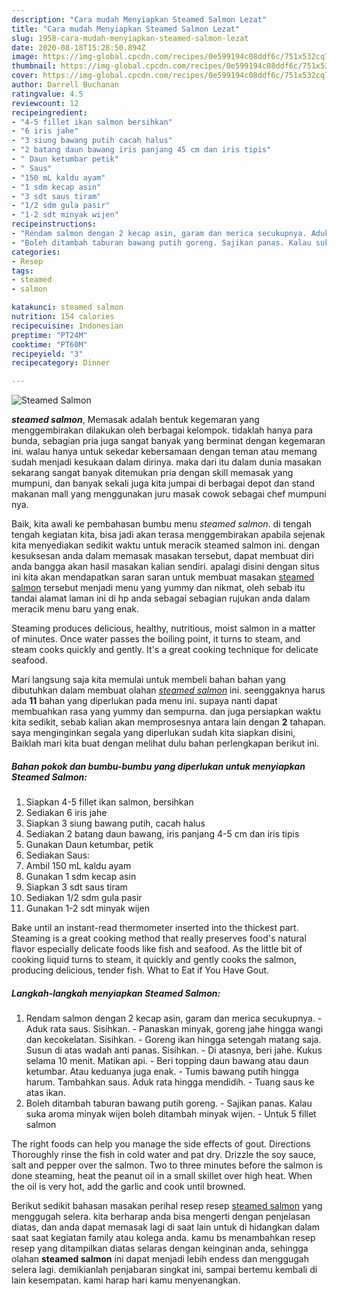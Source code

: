 ```yaml
---
description: "Cara mudah Menyiapkan Steamed Salmon Lezat"
title: "Cara mudah Menyiapkan Steamed Salmon Lezat"
slug: 1958-cara-mudah-menyiapkan-steamed-salmon-lezat
date: 2020-08-18T15:28:50.894Z
image: https://img-global.cpcdn.com/recipes/0e599194c08ddf6c/751x532cq70/steamed-salmon-foto-resep-utama.jpg
thumbnail: https://img-global.cpcdn.com/recipes/0e599194c08ddf6c/751x532cq70/steamed-salmon-foto-resep-utama.jpg
cover: https://img-global.cpcdn.com/recipes/0e599194c08ddf6c/751x532cq70/steamed-salmon-foto-resep-utama.jpg
author: Darrell Buchanan
ratingvalue: 4.5
reviewcount: 12
recipeingredient:
- "4-5 fillet ikan salmon bersihkan"
- "6 iris jahe"
- "3 siung bawang putih cacah halus"
- "2 batang daun bawang iris panjang 45 cm dan iris tipis"
- " Daun ketumbar petik"
- " Saus"
- "150 mL kaldu ayam"
- "1 sdm kecap asin"
- "3 sdt saus tiram"
- "1/2 sdm gula pasir"
- "1-2 sdt minyak wijen"
recipeinstructions:
- "Rendam salmon dengan 2 kecap asin, garam dan merica secukupnya. Aduk rata saus. Sisihkan. Panaskan minyak, goreng jahe hingga wangi dan kecokelatan. Sisihkan. Goreng ikan hingga setengah matang saja. Susun di atas wadah anti panas. Sisihkan. Di atasnya, beri jahe. Kukus selama 10 menit. Matikan api. Beri topping daun bawang atau daun ketumbar. Atau keduanya juga enak. Tumis bawang putih hingga harum. Tambahkan saus. Aduk rata hingga mendidih. Tuang saus ke atas ikan."
- "Boleh ditambah taburan bawang putih goreng. Sajikan panas. Kalau suka aroma minyak wijen boleh ditambah minyak wijen. Untuk 5 fillet salmon"
categories:
- Resep
tags:
- steamed
- salmon

katakunci: steamed salmon 
nutrition: 154 calories
recipecuisine: Indonesian
preptime: "PT24M"
cooktime: "PT60M"
recipeyield: "3"
recipecategory: Dinner

---
```



![Steamed Salmon](https://img-global.cpcdn.com/recipes/0e599194c08ddf6c/751x532cq70/steamed-salmon-foto-resep-utama.jpg)

<b><i>steamed salmon</i></b>, Memasak adalah bentuk kegemaran yang menggembirakan dilakukan oleh berbagai kelompok. tidaklah hanya para bunda, sebagian pria juga sangat banyak yang berminat dengan kegemaran ini. walau hanya untuk sekedar kebersamaan dengan teman atau memang sudah menjadi kesukaan dalam dirinya. maka dari itu dalam dunia masakan sekarang sangat banyak ditemukan pria dengan skill memasak yang mumpuni, dan banyak sekali juga kita jumpai di berbagai depot dan stand makanan mall yang menggunakan juru masak cowok sebagai chef mumpuni nya.

Baik, kita awali ke pembahasan bumbu menu <i>steamed salmon</i>. di tengah tengah kegiatan kita, bisa jadi akan terasa menggembirakan apabila sejenak kita menyediakan sedikit waktu untuk meracik steamed salmon ini. dengan kesuksesan anda dalam memasak masakan tersebut, dapat membuat diri anda bangga akan hasil masakan kalian sendiri. apalagi disini dengan situs ini kita akan mendapatkan saran saran untuk membuat masakan <u>steamed salmon</u> tersebut menjadi menu yang yummy dan nikmat, oleh sebab itu tandai alamat laman ini di hp anda sebagai sebagian rujukan anda dalam meracik menu baru yang enak.

Steaming produces delicious, healthy, nutritious, moist salmon in a matter of minutes. Once water passes the boiling point, it turns to steam, and steam cooks quickly and gently. It&#39;s a great cooking technique for delicate seafood.


Mari langsung saja kita memulai untuk membeli bahan bahan yang dibutuhkan dalam membuat olahan <u><i>steamed salmon</i></u> ini. seenggaknya harus ada <b>11</b> bahan yang diperlukan pada menu ini. supaya nanti dapat membuahkan rasa yang yummy dan sempurna. dan juga persiapkan waktu kita sedikit, sebab kalian akan memprosesnya antara lain dengan <b>2</b> tahapan. saya menginginkan segala yang diperlukan sudah kita siapkan disini, Baiklah mari kita buat dengan melihat dulu bahan perlengkapan berikut ini.

<!--inarticleads1-->

##### Bahan pokok dan bumbu-bumbu yang diperlukan untuk menyiapkan Steamed Salmon:

1. Siapkan 4-5 fillet ikan salmon, bersihkan
1. Sediakan 6 iris jahe
1. Siapkan 3 siung bawang putih, cacah halus
1. Sediakan 2 batang daun bawang, iris panjang 4-5 cm dan iris tipis
1. Gunakan  Daun ketumbar, petik
1. Sediakan  Saus:
1. Ambil 150 mL kaldu ayam
1. Gunakan 1 sdm kecap asin
1. Siapkan 3 sdt saus tiram
1. Sediakan 1/2 sdm gula pasir
1. Gunakan 1-2 sdt minyak wijen


Bake until an instant-read thermometer inserted into the thickest part. Steaming is a great cooking method that really preserves food&#39;s natural flavor especially delicate foods like fish and seafood. As the little bit of cooking liquid turns to steam, it quickly and gently cooks the salmon, producing delicious, tender fish. What to Eat if You Have Gout. 

<!--inarticleads2-->

##### Langkah-langkah menyiapkan Steamed Salmon:

1. Rendam salmon dengan 2 kecap asin, garam dan merica secukupnya. - Aduk rata saus. Sisihkan. - Panaskan minyak, goreng jahe hingga wangi dan kecokelatan. Sisihkan. - Goreng ikan hingga setengah matang saja. Susun di atas wadah anti panas. Sisihkan. - Di atasnya, beri jahe. Kukus selama 10 menit. Matikan api. - Beri topping daun bawang atau daun ketumbar. Atau keduanya juga enak. - Tumis bawang putih hingga harum. Tambahkan saus. Aduk rata hingga mendidih. - Tuang saus ke atas ikan.
1. Boleh ditambah taburan bawang putih goreng. - Sajikan panas. Kalau suka aroma minyak wijen boleh ditambah minyak wijen. - Untuk 5 fillet salmon


The right foods can help you manage the side effects of gout. Directions Thoroughly rinse the fish in cold water and pat dry. Drizzle the soy sauce, salt and pepper over the salmon. Two to three minutes before the salmon is done steaming, heat the peanut oil in a small skillet over high heat. When the oil is very hot, add the garlic and cook until browned. 

Berikut sedikit bahasan masakan perihal resep resep <u>steamed salmon</u> yang menggugah selera. kita berharap anda bisa mengerti dengan penjelasan diatas, dan anda dapat memasak lagi di saat lain untuk di hidangkan dalam saat saat kegiatan family atau kolega anda. kamu bs menambahkan resep resep yang ditampilkan diatas selaras dengan keinginan anda, sehingga olahan <b>steamed salmon</b> ini dapat menjadi lebih endess dan menggugah selera lagi. demikianlah penjabaran singkat ini, sampai bertemu kembali di lain kesempatan. kami harap hari kamu menyenangkan.
